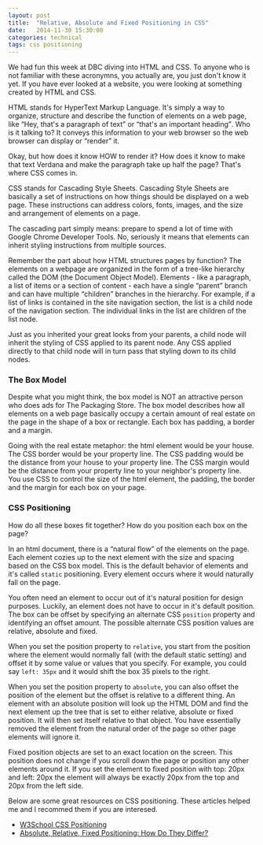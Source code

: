 ```yaml
---
layout: post
title:  "Relative, Absolute and Fixed Positioning in CSS"
date:   2014-11-30 15:30:00
categories: technical
tags: css positioning
---
```

We had fun this week at DBC diving into HTML and CSS.  To anyone who is not familiar with these acronymns, you actually are, you just don't know it yet. If you have ever looked at a website, you were looking at something created by HTML and CSS.

HTML stands for HyperText Markup Language. It's simply a way to organize, structure and describe the function of elements on a web page, like <q>Hey, that's a paragraph of text</q> or <q>that's an important heading</q>. Who is it talking to? It conveys this information to your web browser so the web browser can display or <q>render</q> it.

Okay, but how does it know HOW to render it? How does it know to make that text Verdana and make the paragraph take up half the page? That's where CSS comes in.

CSS stands for Cascading Style Sheets. Cascading Style Sheets are basically a set of instructions on how things should be displayed on a web page. These instructions can address colors, fonts, images, and the size and arrangement of elements on a page.

The cascading part simply means: prepare to spend a lot of time with Google Chrome Developer Tools.  No, seriously it means that elements can inherit styling instructions from multiple sources.

Remember the part about how HTML structures pages by function? The elements on a webpage are organized in the form of a tree-like hierarchy called the DOM (the Document Object Model).  Elements - like a paragraph, a list of items or a section of content - each have a single <q>parent</q> branch and can have multiple <q>children</q> branches in the hierarchy. For example, if a list of links is contained in the site navigation section, the list is a child node of the navigation section. The individual links in the list are children of the list node.

Just as you inherited your great looks from your parents, a child node will inherit the styling of CSS applied to its parent node. Any CSS applied directly to that child node will in turn pass that styling down to its child nodes.

### The Box Model ###

Despite what you might think, the box model is NOT an attractive person who does ads for The Packaging Store. The box model describes how all elements on a web page basically occupy a certain amount of real estate on the page in the shape of a box or rectangle. Each box has padding, a border and a margin.

Going with the real estate metaphor: the html element would be your house. The CSS border would be your property line. The CSS padding would be the distance from your house to your property line. The CSS margin would be the distance from your property line to your neighbor's property line. You use CSS to control the size of the html element, the padding, the border and the margin for each box on your page.

### CSS Positioning ###

How do all these boxes fit together? How do you position each box on the page?

In an html document, there is a <q>natural flow</q> of the elements on the page. Each element cozies up to the next element with the size and spacing based on the CSS box model. This is the default behavior of elements and it's called `static` positioning. Every element occurs where it would naturally fall on the page.

You often need an element to occur out of it's natural position for design purposes. Luckily, an element does not have to occur in it's default position. The box can be offset by specifying an alternate CSS `position` property and identifying an offset amount. The possible alternate CSS position values are relative, absolute and fixed.

When you set the position property to `relative`, you start from the position where the element would normally fall (with the default static setting) and offset it by some value or values that you specify. For example, you could say `left: 35px` and it would shift the box 35 pixels to the right.

When you set the position property to `absolute`, you can also offset the position of the element but the offset is relative to a different thing. An element with an absolute position will look up the HTML DOM and find the next element up the tree that is set to either relative, absolute or fixed position. It will then set itself relative to that object. You have essentially removed the element from the natural order of the page so other page elements will ignore it.

Fixed position objects are set to an exact location on the screen. This position does not change if you scroll down the page or position any other elements around it. If you set the element to fixed position with top: 20px and left: 20px the element will always be exactly 20px from the top and 20px from the left side.

Below are some great resources on CSS positioning. These articles helped me and I recommed them if you are interesed.

* [W3School CSS Positioning](http://www.w3schools.com/css/css_positioning.asp "W3School CSS Positioning")
* [Absolute, Relative, Fixed Positioning: How Do They Differ?](http://css-tricks.com/absolute-relative-fixed-positioining-how-do-they-differ/ "Absolute, Relative, Fixed Positioning: How Do They Differ?")
